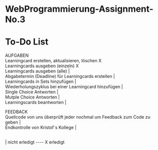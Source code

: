 # WebProgrammierung-Assignment-No.3

# To-Do List

AUFGABEN </br>
Learningcard erstellen, aktualisieren, löschen                            X </br>
Learningcards ausgeben (einzeln)                                          X </br>
Learningcards ausgeben (alle)                                             | </br>
Abgabetermin (Deadline) für Learningcards erstellen                       | </br>
Learningcards in Sets hinzufügen                                          | </br>
Wiederholungszyklus bei einer Learningcard hinzufügen                     | </br>
Single Choice Antworten                                                   | </br>
Mutple Choice Antworten                                                   | </br>
Learningscards beantworten                                                | </br>

FEEDBACK </br>
Quellcode von uns überprüft jeder nochmal um Feedback zum Code zu geben   | </br> 
Endkontrolle von Kristof´s Kollege                                        |

</br>
| nicht erledigt ---- X erledigt


